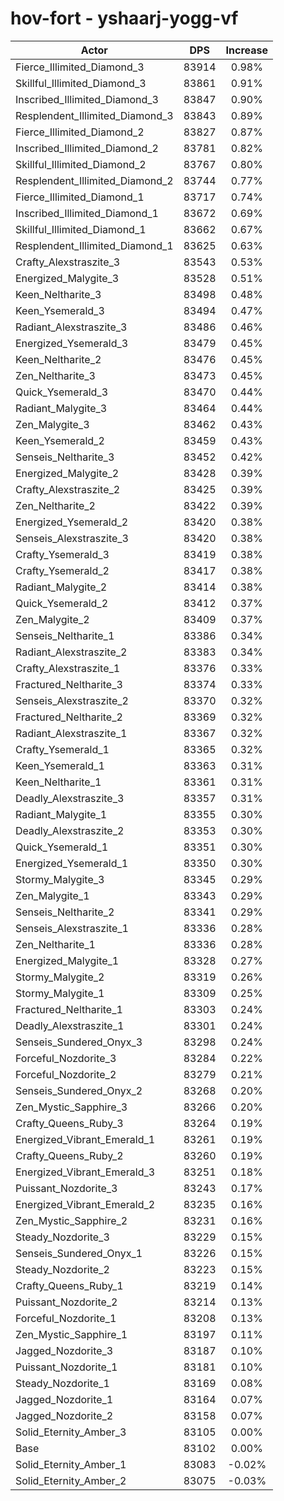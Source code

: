 # hov-fort - yshaarj-yogg-vf
| Actor | DPS | Increase |
|---|:---:|:---:|
|Fierce_Illimited_Diamond_3|83914|0.98%|
|Skillful_Illimited_Diamond_3|83861|0.91%|
|Inscribed_Illimited_Diamond_3|83847|0.90%|
|Resplendent_Illimited_Diamond_3|83843|0.89%|
|Fierce_Illimited_Diamond_2|83827|0.87%|
|Inscribed_Illimited_Diamond_2|83781|0.82%|
|Skillful_Illimited_Diamond_2|83767|0.80%|
|Resplendent_Illimited_Diamond_2|83744|0.77%|
|Fierce_Illimited_Diamond_1|83717|0.74%|
|Inscribed_Illimited_Diamond_1|83672|0.69%|
|Skillful_Illimited_Diamond_1|83662|0.67%|
|Resplendent_Illimited_Diamond_1|83625|0.63%|
|Crafty_Alexstraszite_3|83543|0.53%|
|Energized_Malygite_3|83528|0.51%|
|Keen_Neltharite_3|83498|0.48%|
|Keen_Ysemerald_3|83494|0.47%|
|Radiant_Alexstraszite_3|83486|0.46%|
|Energized_Ysemerald_3|83479|0.45%|
|Keen_Neltharite_2|83476|0.45%|
|Zen_Neltharite_3|83473|0.45%|
|Quick_Ysemerald_3|83470|0.44%|
|Radiant_Malygite_3|83464|0.44%|
|Zen_Malygite_3|83462|0.43%|
|Keen_Ysemerald_2|83459|0.43%|
|Senseis_Neltharite_3|83452|0.42%|
|Energized_Malygite_2|83428|0.39%|
|Crafty_Alexstraszite_2|83425|0.39%|
|Zen_Neltharite_2|83422|0.39%|
|Energized_Ysemerald_2|83420|0.38%|
|Senseis_Alexstraszite_3|83420|0.38%|
|Crafty_Ysemerald_3|83419|0.38%|
|Crafty_Ysemerald_2|83417|0.38%|
|Radiant_Malygite_2|83414|0.38%|
|Quick_Ysemerald_2|83412|0.37%|
|Zen_Malygite_2|83409|0.37%|
|Senseis_Neltharite_1|83386|0.34%|
|Radiant_Alexstraszite_2|83383|0.34%|
|Crafty_Alexstraszite_1|83376|0.33%|
|Fractured_Neltharite_3|83374|0.33%|
|Senseis_Alexstraszite_2|83370|0.32%|
|Fractured_Neltharite_2|83369|0.32%|
|Radiant_Alexstraszite_1|83367|0.32%|
|Crafty_Ysemerald_1|83365|0.32%|
|Keen_Ysemerald_1|83363|0.31%|
|Keen_Neltharite_1|83361|0.31%|
|Deadly_Alexstraszite_3|83357|0.31%|
|Radiant_Malygite_1|83355|0.30%|
|Deadly_Alexstraszite_2|83353|0.30%|
|Quick_Ysemerald_1|83351|0.30%|
|Energized_Ysemerald_1|83350|0.30%|
|Stormy_Malygite_3|83345|0.29%|
|Zen_Malygite_1|83343|0.29%|
|Senseis_Neltharite_2|83341|0.29%|
|Senseis_Alexstraszite_1|83336|0.28%|
|Zen_Neltharite_1|83336|0.28%|
|Energized_Malygite_1|83328|0.27%|
|Stormy_Malygite_2|83319|0.26%|
|Stormy_Malygite_1|83309|0.25%|
|Fractured_Neltharite_1|83303|0.24%|
|Deadly_Alexstraszite_1|83301|0.24%|
|Senseis_Sundered_Onyx_3|83298|0.24%|
|Forceful_Nozdorite_3|83284|0.22%|
|Forceful_Nozdorite_2|83279|0.21%|
|Senseis_Sundered_Onyx_2|83268|0.20%|
|Zen_Mystic_Sapphire_3|83266|0.20%|
|Crafty_Queens_Ruby_3|83264|0.19%|
|Energized_Vibrant_Emerald_1|83261|0.19%|
|Crafty_Queens_Ruby_2|83260|0.19%|
|Energized_Vibrant_Emerald_3|83251|0.18%|
|Puissant_Nozdorite_3|83243|0.17%|
|Energized_Vibrant_Emerald_2|83235|0.16%|
|Zen_Mystic_Sapphire_2|83231|0.16%|
|Steady_Nozdorite_3|83229|0.15%|
|Senseis_Sundered_Onyx_1|83226|0.15%|
|Steady_Nozdorite_2|83223|0.15%|
|Crafty_Queens_Ruby_1|83219|0.14%|
|Puissant_Nozdorite_2|83214|0.13%|
|Forceful_Nozdorite_1|83208|0.13%|
|Zen_Mystic_Sapphire_1|83197|0.11%|
|Jagged_Nozdorite_3|83187|0.10%|
|Puissant_Nozdorite_1|83181|0.10%|
|Steady_Nozdorite_1|83169|0.08%|
|Jagged_Nozdorite_1|83164|0.07%|
|Jagged_Nozdorite_2|83158|0.07%|
|Solid_Eternity_Amber_3|83105|0.00%|
|Base|83102|0.00%|
|Solid_Eternity_Amber_1|83083|-0.02%|
|Solid_Eternity_Amber_2|83075|-0.03%|
